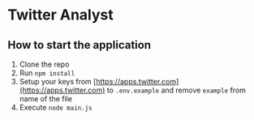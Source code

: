 # Twitter Analyst

## How to start the application

1. Clone the repo
2. Run `npm install`
3. Setup your keys from [https://apps.twitter.com](https://apps.twitter.com) to `.env.example` and remove `example` from name of the file
4. Execute `node main.js`
